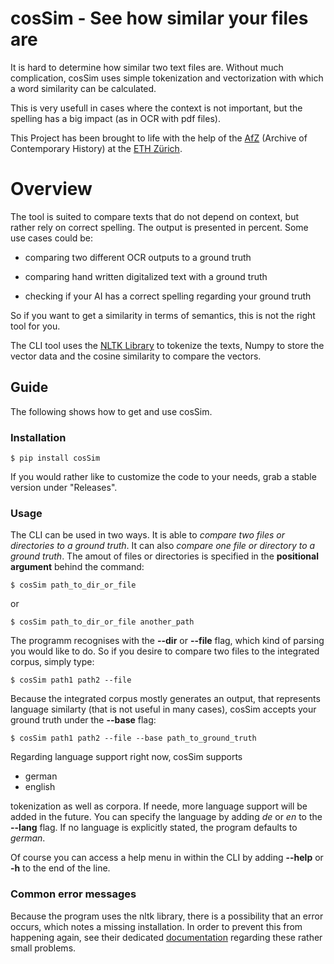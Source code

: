 # cosSim - See how similar your files are

It is hard to determine how similar two text files are.  Without much complication, cosSim uses simple tokenization and vectorization with which a word similarity can be calculated.

This is very usefull in cases where the context is not important, but the spelling has a big impact (as in OCR with pdf files).

This Project has been brought to life with the help of the [AfZ](https://www.afz.ethz.ch/) (Archive of Contemporary History) at the [ETH Zürich](https://ethz.ch/en.html).

# Overview

The tool is suited to compare texts that do not depend on context, but rather rely on correct spelling. The output is presented in percent. Some use cases could be:

- comparing two different OCR outputs to a ground truth

- comparing hand written digitalized text with a ground truth

- checking if your AI has a correct spelling regarding your ground truth

So if you want to get a similarity in terms of semantics, this is not the right tool for you.

The CLI tool uses the [NLTK Library](https://www.nltk.org/) to tokenize the texts, Numpy to store the vector data and the cosine similarity to compare the vectors.

## Guide
The following shows how to get and use cosSim.

### Installation

    $ pip install cosSim

If you would rather like to customize the code to your needs, grab a stable version under "Releases".

### Usage

The CLI can be used in two ways. It is able to *compare two files or directories to a ground truth*. It can also *compare one file or directory to a ground truth*. The amout of files or directories is specified in the **positional argument** behind the command:

    $ cosSim path_to_dir_or_file

or

    $ cosSim path_to_dir_or_file another_path

The programm recognises with the **--dir** or **--file** flag, which kind of parsing you would like to do. So if you desire to compare two files to the integrated corpus, simply type:

    $ cosSim path1 path2 --file

Because the integrated corpus mostly generates an output, that represents language similarty (that is not useful in many cases), cosSim accepts your ground truth under the **--base** flag:

    $ cosSim path1 path2 --file --base path_to_ground_truth


Regarding language support right now, cosSim supports
- german
- english

tokenization as well as corpora. If neede, more language support will be added in the future.
You can specify the language by adding *de* or *en* to the **--lang** flag. If no language is explicitly stated, the program defaults to *german*. 

Of course you can access a help menu in within the CLI by adding **--help** or **-h** to the end of the line.

### Common error messages

Because the program uses the nltk library, there is a possibility that an error occurs, which notes a missing installation. In order to prevent this from happening again, see their dedicated [documentation](https://www.nltk.org/data.html) regarding these rather small problems.